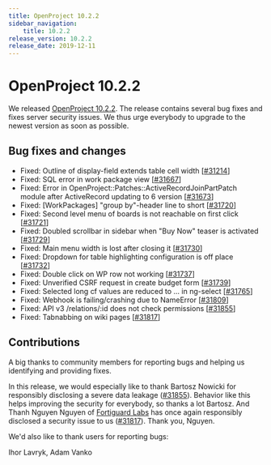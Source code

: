 ```yaml
---
title: OpenProject 10.2.2
sidebar_navigation:
    title: 10.2.2
release_version: 10.2.2
release_date: 2019-12-11
---
```


# OpenProject 10.2.2

We released [OpenProject 10.2.2](https://community.openproject.org/versions/1405).
The release contains several bug fixes and fixes server security issues. We thus urge everybody to upgrade to the newest version as soon as possible.

<!--more-->
## Bug fixes and changes

- Fixed: Outline of display-field extends table cell width \[[#31214](https://community.openproject.org/wp/31214)\]
- Fixed: SQL error in work package view \[[#31667](https://community.openproject.org/wp/31667)\]
- Fixed: Error in OpenProject::Patches::ActiveRecordJoinPartPatch module after ActiveRecord updating to 6 version \[[#31673](https://community.openproject.org/wp/31673)\]
- Fixed: [WorkPackages] "group by"-header line to short \[[#31720](https://community.openproject.org/wp/31720)\]
- Fixed: Second level menu of boards is not reachable on first click \[[#31721](https://community.openproject.org/wp/31721)\]
- Fixed: Doubled scrollbar in sidebar when "Buy Now" teaser is activated \[[#31729](https://community.openproject.org/wp/31729)\]
- Fixed: Main menu width is lost after closing it \[[#31730](https://community.openproject.org/wp/31730)\]
- Fixed: Dropdown for table highlighting configuration is off place \[[#31732](https://community.openproject.org/wp/31732)\]
- Fixed: Double click on WP row not working \[[#31737](https://community.openproject.org/wp/31737)\]
- Fixed: Unverified CSRF request in create budget form \[[#31739](https://community.openproject.org/wp/31739)\]
- Fixed: Selected long cf values are reduced to ... in ng-select \[[#31765](https://community.openproject.org/wp/31765)\]
- Fixed: Webhook is failing/crashing due to NameError \[[#31809](https://community.openproject.org/wp/31809)\]
- Fixed: API v3 /relations/:id does not check permissions \[[#31855](https://community.openproject.org/wp/31855)\]
- Fixed: Tabnabbing on wiki pages \[[#31817](https://community.openproject.org/wp/31817)\]

## Contributions
A big thanks to community members for reporting bugs and helping us identifying and providing fixes.

In this release, we would especially like to thank Bartosz Nowicki for responsibly disclosing a severe data leakage \([#31855](https://community.openproject.org/wp/31855)\). Behavior like this helps improving the security for everybody, so thanks a lot Bartosz. And Thanh Nguyen Nguyen of [Fortiguard Labs](https://fortiguard.com/) has once again responsibly disclosed a security issue to us ([#31817](https://community.openproject.org/wp/31817)). Thank you, Nguyen.  

We'd also like to thank users for reporting bugs:

Ihor Lavryk, Adam Vanko
